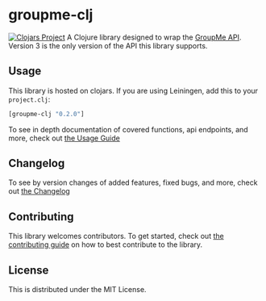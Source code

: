 # groupme-clj
[![Clojars Project](https://img.shields.io/clojars/v/groupme-clj.svg)](https://clojars.org/groupme-clj)
A Clojure library designed to wrap the [GroupMe API](https://dev.groupme.com/docs/v3). Version 3 is the only version of the API this library supports.

## Usage

This library is hosted on clojars. If you are using Leiningen, add this to your `project.clj`:

```clj
[groupme-clj "0.2.0"]
```

To see in depth documentation of covered functions, api endpoints, and more, check out [the Usage Guide](https://github.com/dunn-mat/groupme-clj/blob/master/doc/UsageGuide.md)
    
## Changelog

To see by version changes of added features, fixed bugs, and more, check out [the Changelog](https://github.com/dunn-mat/groupme-clj/blob/master/CHANGELOG.md)

## Contributing

This library welcomes contributors. To get started, check out [the contributing guide](https://github.com/dunn-mat/groupme-clj/blob/master/CONTRIBUTING.md) on how to best contribute to the library.
    
## License

This is distributed under the MIT License.
